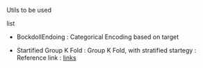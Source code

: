 Utils to be used

list

- BockdollEndoing
  : Categorical Encoding based on target

- Startified Group K Fold
  : Group K Fold, with stratified startegy
  : Reference link : [links](https://www.kaggle.com/jakubwasikowski/stratified-group-k-fold-cross-validation)

